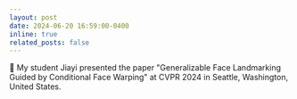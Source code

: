```yaml
---
layout: post
date: 2024-06-20 16:59:00-0400
inline: true
related_posts: false
---
```


:star2: My student Jiayi presented the paper "Generalizable Face Landmarking Guided by Conditional Face Warping" at CVPR 2024 in Seattle, Washington, United States.
